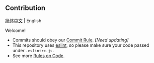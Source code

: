 ## Contribution

[简体中文](./contribution.md) | English

Welcome!

- Commits should obey our [Commit Rule](https://github.com/extend-luogu/ExtendLuoguGitCommitMsgStd). _[Need updating]_
- This repository uses [eslint](https://eslint.org/), so please make sure your code passed under `.eslintrc.js`.
- See more [Rules on Code](https://github.com/orgs/extend-luogu/projects/1).